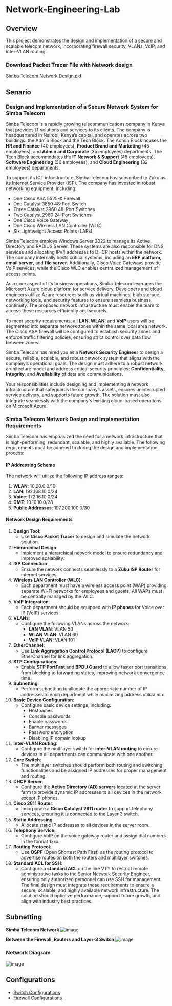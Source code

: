 # Network-Engineering-Lab

## Overview

This project demonstrates the design and implementation of a secure and scalable telecom network, incorporating firewall security, VLANs, VoIP, and inter-VLAN routing.

### Download Packet Tracer File with Network design
<a href="https://github.com/nickagesa/Network-Engineering-Lab/blob/main/Simba%20Telecom%20Network%20Design.pkt">Simba Telecom Network Design.pkt</a>

## Senario
### Design and Implementation of a Secure Network System for Simba Telecom

Simba Telecom is a rapidly growing telecommunications company in Kenya that provides IT solutions and services to its clients. The company is headquartered in Nairobi, Kenya’s capital, and operates across two buildings: the Admin Block and the Tech Block. The Admin Block houses the **HR and Finance** (40 employees), **Product Brand and Marketing** (45 employees), and **Admin and Corporate** (35 employees) departments. The Tech Block accommodates the **IT Network & Support** (45 employees), **Software Engineering** (36 employees), and **Cloud Engineering** (32 employees) departments.

To support its ICT infrastructure, Simba Telecom has subscribed to Zuku as its Internet Service Provider (ISP). The company has invested in robust networking equipment, including:

-	One Cisco ASA 5525-X Firewall
-	One Catalyst 3850 48-Port Switch
-	Three Catalyst 2960 48-Port Switches
-	Two Catalyst 2960 24-Port Switches
-	One Cisco Voice Gateway
-	One Cisco Wireless LAN Controller (WLC)
-	Six Lightweight Access Points (LAPs)

Simba Telecom employs Windows Server 2022 to manage its Active Directory and RADIUS Server. These systems are also responsible for DNS services and allocating IPv4 addresses to DHCP hosts within the network. The company internally hosts critical systems, including an **ERP platform, email server**, and **file server**. Additionally, Cisco Voice Gateways provide VoIP services, while the Cisco WLC enables centralized management of access points.

As a core aspect of its business operations, Simba Telecom leverages the Microsoft Azure cloud platform for service delivery. Developers and cloud engineers utilize Azure resources such as virtual machines, blob storage, networking tools, and security features to ensure seamless business continuity. The proposed network infrastructure must enable the team to access these resources efficiently and securely.

To meet security requirements, all **LAN, WLAN**, and **VoIP** users will be segmented into separate network zones within the same local area network. The Cisco ASA firewall will be configured to establish security zones and enforce traffic filtering policies, ensuring strict control over data flow between zones.

Simba Telecom has hired you as a **Network Security Engineer** to design a secure, reliable, scalable, and robust network system that aligns with the company’s operational goals. The design must adhere to a robust network architecture model and address critical security principles: **Confidentiality, Integrity**, and **Availability** of data and communications.

Your responsibilities include designing and implementing a network infrastructure that safeguards the company’s assets, ensures uninterrupted service delivery, and supports future growth. The solution must also integrate seamlessly with the company's existing cloud-based operations on Microsoft Azure.


### Simba Telecom Network Design and Implementation Requirements

Simba Telecom has emphasized the need for a network infrastructure that is high-performing, redundant, scalable, and highly available. The following requirements must be adhered to during the design and implementation process:

#### IP Addressing Scheme
The network will utilize the following IP address ranges:

1.	**WLAN**: 10.20.0.0/16
2.	**LAN**: 192.168.10.0/24
3.	**Voice**: 172.16.10.0/24
4.	**DMZ**: 10.10.10.0/28
5.	**Public Addresses**: 197.200.100.0/30

#### Network Design Requirements
1.	**Design Tool**:
    -	Use **Cisco Packet Tracer** to design and simulate the network solution.
2.	**Hierarchical Design**:
    -	Implement a hierarchical network model to ensure redundancy and improved scalability.
3.	**ISP Connection**:
    -	Ensure the network connects seamlessly to a **Zuku ISP Router** for internet services.
4.	**Wireless LAN Controller (WLC)**:
    -	Each department must have a wireless access point (WAP) providing separate Wi-Fi networks for employees and guests. All WAPs must be centrally managed by the WLC.
5.	**VoIP Integration**:
    -	Each department should be equipped with **IP phones** for Voice over IP (VoIP) services.
6.	**VLANs**:
    -	Configure the following VLANs across the network:
        -	**LAN VLAN**: VLAN 50
        -	**WLAN VLAN**: VLAN 60
        -	**VoIP VLAN**: VLAN 101
7.	**EtherChannel**:
    -	Use **Link Aggregation Control Protocol (LACP)** to configure EtherChannel for link aggregation.
8.	**STP Configurations**:
    -	Enable **STP PortFast** and **BPDU Guard** to allow faster port transitions from blocking to forwarding states, improving network convergence time.
9.	**Subnetting**:
    -	Perform subnetting to allocate the appropriate number of IP addresses to each department while maximizing address utilization.
10.	**Basic Device Configuration**:
    -	Configure basic device settings, including:
        -	Hostnames
        -	Console passwords
        -	Enable passwords
        -	Banner messages
        -	Password encryption
        -	Disabling IP domain lookup
11.	**Inter-VLAN Routing**:
    -	Configure the multilayer switch for **inter-VLAN routing** to ensure devices in all departments can communicate with one another.
12.	**Core Switch**:
    -	The multilayer switches should perform both routing and switching functionalities and be assigned IP addresses for proper management and routing.
13.	**DHCP Server**:
    -	Configure the **Active Directory (AD) servers** located at the server farm to provide dynamic IP addresses to all devices in the network except IP phones.
14.	**Cisco 2811 Router**:
    -	Incorporate a **Cisco Catalyst 2811 router** to support telephony services, ensuring it is connected to the Layer 3 switch.
15.	**Static Addressing**:
    -	Allocate static IP addresses to all devices in the server room.
16.	**Telephony Service**:
    -	Configure VoIP on the voice gateway router and assign dial numbers in the format 1xxx.
17.	**Routing Protocol**:
    -	Use **OSPF** (Open Shortest Path First) as the routing protocol to advertise routes on both the routers and multilayer switches.
18.	**Standard ACL for SSH**:
    -	Configure a **standard ACL** on the line VTY to restrict remote administrative tasks to the Senior Network Security Engineer, ensuring only authorized personnel can use SSH for management.
The final design must integrate these requirements to ensure a secure, scalable, and highly available network infrastructure. The solution should optimize performance, support future growth, and align with industry best practices.


## Subnetting
**Simba Telecom Network**
![image](https://github.com/user-attachments/assets/332e71ac-6891-44e5-a6f2-0d3056a50567)

**Between the Firewall, Routers and Layer-3 Switch**
![image](https://github.com/user-attachments/assets/20e692a2-39de-400c-a729-e8d4effe1fd5)


### Network Diagram
![image](https://github.com/user-attachments/assets/05eb616a-e847-4351-b72e-04a809aa70f3)

## Configurations
- <a href="https://github.com/nickagesa/Detection-Lab/tree/main">Switch Configurations</a>
- <a href="https://github.com/nickagesa/Detection-Lab/tree/main">Firewall Configurations</a>
